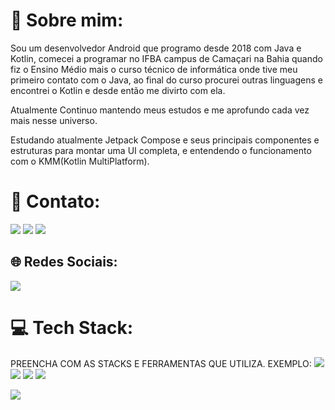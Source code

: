 # 💫 Sobre mim:

Sou um desenvolvedor Android que programo desde 2018 com Java e Kotlin, comecei a programar no IFBA campus de Camaçari na Bahia quando fiz o Ensino Médio mais o curso técnico de informática onde tive meu primeiro contato com o Java, ao final do curso procurei outras linguagens e encontrei o Kotlin e desde então me divirto com ela.

Atualmente Continuo mantendo meus estudos e me aprofundo cada vez mais nesse universo.

Estudando atualmente Jetpack Compose e seus principais componentes e estruturas para montar uma UI completa, e entendendo o funcionamento com o KMM(Kotlin MultiPlatform).


# 📧 Contato:

<a href="mailto:emersonsantos1921@gmail.com"><img src="https://img.shields.io/badge/Gmail-D14836?style=for-the-badge&logo=gmail&logoColor=white"/><a/>
<a href="https://www.linkedin.com/in/emerson-dos-santos-android-developer/"><img src="https://img.shields.io/badge/LinkedIn-0077B5?style=for-the-badge&logo=linkedin&logoColor=white"/><a/>
<a href="https://wa.me/+5571991154541"><img src="https://img.shields.io/badge/WhatsApp-25D366?style=for-the-badge&logo=whatsapp&logoColor=white"/><a/>

## 🌐 Redes Sociais:
<a href="https://www.instagram.com/emerson_santos0.0/"><img src="https://img.shields.io/badge/Instagram-E4405F?style=for-the-badge&logo=instagram&logoColor=white"/><a/>

# 💻 Tech Stack:

PREENCHA COM AS STACKS E FERRAMENTAS QUE UTILIZA. EXEMPLO:
<img src="https://img.shields.io/badge/Android-3DDC84?style=for-the-badge&logo=android&logoColor=white"/> <img src="https://img.shields.io/badge/Kotlin-0095D5?&style=for-the-badge&logo=kotlin&logoColor=white"/>
<img src="https://img.shields.io/badge/Flutter-02569B?style=for-the-badge&logo=flutter&logoColor=white"/>
<img src="https://img.shields.io/badge/GitHub-100000?style=for-the-badge&logo=github&logoColor=white"/>

[![](https://visitcount.itsvg.in/api?id=Emerson-Santos2002&icon=0&color=0)](https://visitcount.itsvg.in)
